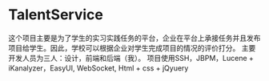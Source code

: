 # TalentService
这个项目主要是为了学生的实习实践任务的平台，企业在平台上承接任务并且发布项目给学生。因此，学校可以根据企业对学生完成项目的情况的评价打分。 主要开发人员为三人：设计，前端和后端（我）。 项目使用SSH，JBPM，Lucene + iKanalyzer，EasyUI, WebSocket, Html + css + jQyuery
